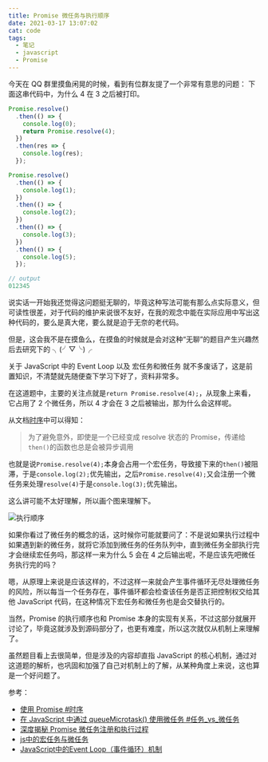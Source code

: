 ```yaml
---
title: Promise 微任务与执行顺序
date: 2021-03-17 13:07:02
cat: code
tags:
  - 笔记
  - javascript
  - Promise
---
```


今天在 QQ 群里摸鱼闲晃的时候，看到有位群友提了一个非常有意思的问题：
下面这串代码中，为什么 4 在 3 之后被打印。

```js
Promise.resolve()
  .then(() => {
    console.log(0);
    return Promise.resolve(4);
  })
  .then(res => {
    console.log(res);
  });

Promise.resolve()
  .then(() => {
    console.log(1);
  })
  .then(() => {
    console.log(2);
  })
  .then(() => {
    console.log(3);
  })
  .then(() => {
    console.log(5);
  });

// output
012345
```

说实话一开始我还觉得这问题挺无聊的，毕竟这种写法可能有那么点实际意义，但可读性很差，对于代码的维护来说很不友好，在我的观念中能在实际应用中写出这种代码的，要么是真大佬，要么就是迫于无奈的老代码。

但是，这会我不是在摸鱼么，在摸鱼的时候就是会对这种“无聊”的题目产生兴趣然后去研究下的 ╮(╯▽╰)╭

关于 JavaScript 中的 Event Loop 以及 宏任务和微任务 就不多废话了，这是前置知识，不清楚就先随便查下学习下好了，资料非常多。

在这道题中，主要的关注点就是`return Promise.resolve(4);`，从现象上来看，它占用了 2 个微任务，所以 4 才会在 3 之后被输出，那为什么会这样呢。

从文档[时序][1]中可以得知：
> 为了避免意外，即使是一个已经变成 resolve 状态的 Promise，传递给`then()`的函数也总是会被异步调用

也就是说`Promise.resolve(4);`本身会占用一个宏任务，导致接下来的`then()`被阻滞，于是`console.log(2);`优先输出，之后`Promise.resolve(4);`又会注册一个微任务来处理`resolve(4)`于是`console.log(3);`优先输出。

这么讲可能不太好理解，所以画个图来理解下。

![执行顺序][2]

如果你看过了微任务的概念的话，这时候你可能就要问了：不是说如果执行过程中如果遇到新的微任务，就将它添加到微任务的任务队列中，直到微任务全部执行完才会继续宏任务吗，那这样一来为什么 5 会在 4 之后输出呢，不是应该先吧微任务执行完的吗？

嗯，从原理上来说是应该这样的，不过这样一来就会产生事件循环无尽处理微任务的风险，所以每当一个任务存在，事件循环都会检查该任务是否正把控制权交给其他 JavaScript 代码，在这种情况下宏任务和微任务也是会交替执行的。

当然，Promise 的执行顺序也和 Promise 本身的实现有关系，不过这部分就展开讨论了，毕竟这就涉及到源码部分了，也更有难度，所以这次就仅从机制上来理解了。

虽然题目看上去很简单，但是涉及的内容却直指 JavaScript 的核心机制，通过对这道题的解析，也巩固和加强了自己对机制上的了解，从某种角度上来说，这也算是一个好问题了。

参考：
  - [使用 Promise #时序][1]
  - [在 JavaScript 中通过 queueMicrotask() 使用微任务 #任务_vs_微任务][3]
  - [深度揭秘 Promise 微任务注册和执行过程][4]
  - [js中的宏任务与微任务][5]
  - [JavaScript中的Event Loop（事件循环）机制][6]

[1]: https://developer.mozilla.org/zh-CN/docs/Web/JavaScript/Guide/Using_promises#%E6%97%B6%E5%BA%8F
[2]: https://cdn.jsdelivr.net/gh/LuckyRabbitFeet/rabbitfeet.net@master/res/Promise%E5%BE%AE%E4%BB%BB%E5%8A%A1%E4%B8%8E%E6%89%A7%E8%A1%8C%E9%A1%BA%E5%BA%8F/执行顺序.png
[3]: https://developer.mozilla.org/zh-CN/docs/Web/API/HTML_DOM_API/Microtask_guide#%E4%BB%BB%E5%8A%A1_vs_%E5%BE%AE%E4%BB%BB%E5%8A%A1
[4]: https://juejin.cn/post/6844903987183894535
[5]: https://zhuanlan.zhihu.com/p/78113300
[6]: https://segmentfault.com/a/1190000022805523
